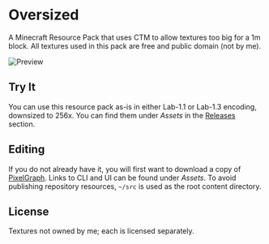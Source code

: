 # Oversized
A Minecraft Resource Pack that uses CTM to allow textures too big for a 1m block. All textures used in this pack are free and public domain (not by me).

<img src="https://github.com/null511/MCRP-Oversized/raw/main/media/title.png" alt="Preview"></img>

## Try It
You can use this resource pack as-is in either Lab-1.1 or Lab-1.3 encoding, downsized to 256x. You can find them under _Assets_ in the [Releases](https://github.com/null511/MCRP-Textureless/releases) section.

## Editing
If you do not already have it, you will first want to download a copy of [PixelGraph](https://github.com/null511/PixelGraph/releases). Links to CLI and UI can be found under _Assets_. To avoid publishing repository resources, `~/src` is used as the root content directory.

## License
Textures not owned by me; each is licensed separately.
